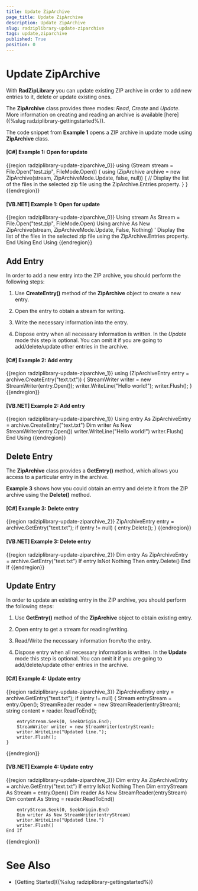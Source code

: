 ```yaml
---
title: Update ZipArchive
page_title: Update ZipArchive
description: Update ZipArchive
slug: radziplibrary-update-ziparchive
tags: update,ziparchive
published: True
position: 0
---
```


# Update ZipArchive



With __RadZipLibrary__ you can update existing ZIP archive in order to add new entries to it, delete or update existing ones.
      

The __ZipArchive__ class provides three modes: *Read*, *Create* and *Update*. More information on creating and reading an archive is available [here]({%slug radziplibrary-gettingstarted%}).
      

The code snippet from __Example 1__ opens a ZIP archive in update mode using __ZipArchive__ class.
      

#### __[C#] Example 1: Open for update__

{{region radziplibrary-update-ziparchive_0}}
    using (Stream stream = File.Open("test.zip", FileMode.Open))
    {
        using (ZipArchive archive = new ZipArchive(stream, ZipArchiveMode.Update, false, null))
        {
            // Display the list of the files in the selected zip file using the ZipArchive.Entries property.
        }
    }
{{endregion}}



#### __[VB.NET] Example 1: Open for update__

{{region radziplibrary-update-ziparchive_0}}
	Using stream As Stream = File.Open("test.zip", FileMode.Open)
		Using archive As New ZipArchive(stream, ZipArchiveMode.Update, False, Nothing)
			' Display the list of the files in the selected zip file using the ZipArchive.Entries property.
		End Using
	End Using
{{endregion}}



## Add Entry

In order to add a new entry into the ZIP archive, you should perform the following steps:
        

1. Use __CreateEntry()__ method of the __ZipArchive__ object to create a new entry.
            

1. Open the entry to obtain a stream for writing.
            

1. Write the necessary information into the entry.
            

1. Dispose entry when all necessary information is written. In the *Update* mode this step is optional. You can omit it if you are going to add/delete/update other entries in the archive.
            

#### __[C#] Example 2: Add entry__

{{region radziplibrary-update-ziparchive_1}}
	using (ZipArchiveEntry entry = archive.CreateEntry("text.txt"))
	{
	    StreamWriter writer = new StreamWriter(entry.Open());
	    writer.WriteLine("Hello world!");
	    writer.Flush();
	}
{{endregion}}



#### __[VB.NET] Example 2: Add entry__

{{region radziplibrary-update-ziparchive_1}}
	Using entry As ZipArchiveEntry = archive.CreateEntry("text.txt")
		Dim writer As New StreamWriter(entry.Open())
		writer.WriteLine("Hello world!")
		writer.Flush()
	End Using
{{endregion}}



## Delete Entry

The __ZipArchive__ class provides a __GetEntry()__ method, which allows you access to a particular entry in the archive.
        

__Example 3__ shows how you could obtain an entry and delete it from the ZIP archive using the __Delete()__ method.
        

#### __[C#] Example 3: Delete entry__

{{region radziplibrary-update-ziparchive_2}}
	ZipArchiveEntry entry = archive.GetEntry("text.txt");
	if (entry != null)
	{
	    entry.Delete();
	}
{{endregion}}



#### __[VB.NET] Example 3: Delete entry__

{{region radziplibrary-update-ziparchive_2}}
	Dim entry As ZipArchiveEntry = archive.GetEntry("text.txt")
	If entry IsNot Nothing Then
		entry.Delete()
	End If
{{endregion}}


## Update Entry

In order to update an existing entry in the ZIP archive, you should perform the following steps:
        

1. Use __GetEntry()__ method of the __ZipArchive__ object to obtain existing entry.
            

1. Open entry to get a stream for reading/writing.
            

1. Read/Write the necessary information from/to the entry.
            

1. Dispose entry when all necessary information is written. In the __Update__ mode this step is optional. You can omit it if you are going to add/delete/update other entries in the archive.
            

#### __[C#] Example 4: Update entry__
	
{{region radziplibrary-update-ziparchive_3}}
	ZipArchiveEntry entry = archive.GetEntry("text.txt");
	if (entry != null)
	{
	    Stream entryStream = entry.Open();
	    StreamReader reader = new StreamReader(entryStream);
	    string content = reader.ReadToEnd();
	
	    entryStream.Seek(0, SeekOrigin.End);
	    StreamWriter writer = new StreamWriter(entryStream);
	    writer.WriteLine("Updated line.");
	    writer.Flush();
	}
{{endregion}}



#### __[VB.NET] Example 4: Update entry__

{{region radziplibrary-update-ziparchive_3}}
	Dim entry As ZipArchiveEntry = archive.GetEntry("text.txt")
	If entry IsNot Nothing Then
		Dim entryStream As Stream = entry.Open()
		Dim reader As New StreamReader(entryStream)
		Dim content As String = reader.ReadToEnd()
	
		entryStream.Seek(0, SeekOrigin.End)
		Dim writer As New StreamWriter(entryStream)
		writer.WriteLine("Updated line.")
		writer.Flush()
	End If
{{endregion}}



# See Also

 * [Getting Started]({%slug radziplibrary-gettingstarted%})
